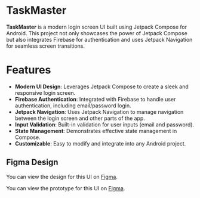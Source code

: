 # TaskMaster

**TaskMaster** is a modern login screen UI built using Jetpack Compose for Android. This project not only showcases the power of Jetpack Compose but also integrates Firebase for authentication and uses Jetpack Navigation for seamless screen transitions.

# Features
- **Modern UI Design**: Leverages Jetpack Compose to create a sleek and responsive login screen.
- **Firebase Authentication**: Integrated with Firebase to handle user authentication, including email/password login.
- **Jetpack Navigation**: Uses Jetpack Navigation to manage navigation between the login screen and other parts of the app.
- **Input Validation**: Built-in validation for user inputs (email and password).
- **State Management**: Demonstrates effective state management in Compose.
- **Customizable**: Easy to modify and integrate into any Android project.

## Figma Design

You can view the design for this UI on [Figma](https://www.figma.com/design/f0W1Uut0T7kXvTwmAnWQ82/Compose-Login-UI?node-id=0-1&t=GEuRZyVRjqWe4vfq-0).

You can view the prototype for this UI on [Figma](https://www.figma.com/proto/f0W1Uut0T7kXvTwmAnWQ82/Compose-Login-UI?node-id=0-1&t=xjrw9XfRTqQMH7BS-0&scaling=scale-down&content-scaling=fixed&page-id=0%3A1).



